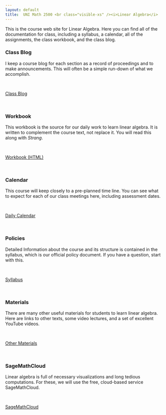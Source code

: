 ```yaml
---
layout: default
title:  UNI Math 2500 <br class="visible-xs" /><i>Linear Algebra</i>
---
```


<div class="row">
  <div class="col-xs-12">
    <p class="lead">
      This is the course web site for Linear Algebra. Here you can find all of the documentation for class, including a syllabus, a calendar, all of the assignments, the class workbook, and the class blog.
    </p>
  </div>
</div>

<div class="row">

  <div class="col-xs-6 col-md-4">
    <h3>Class Blog</h3>
    <p>
      I keep a course blog for each section as a record of proceedings and to make
      announcements. This will often be a simple run-down of what we accomplish.
    </p>
    <div>
      <p><br /></p>
    </div>
    <div class="btn-group btn-group-justified">
      <a class="btn btn-success btn-lg" href="{{site.baseurl}}/blog/">Class Blog </a>
    </div>
    <div>
      <p><br /></p>
    </div>
  </div>

  <div class="col-xs-6 col-md-4">
    <h3>Workbook</h3>
    <p>
      This workbook is the source for our daily work to learn linear algebra. It
      is written to complement the course text, not replace it. You will read this
      along with <em>Strang</em>.
    </p>
    <div>
      <p><br /></p>
    </div>
    <div class="btn-group btn-group-justified">
      <a class="btn btn-primary btn-lg" href="{{site.baseurl}}/course-materials/workbook/LinAlgWorkbook.html">
        Workbook (HTML)
      </a>
    </div>
    <div>
      <p><br /></p>
    </div>
  </div>

  <div class="col-xs-6 col-md-4">
    <h3>Calendar</h3>
    <p>
      This course will keep closely to a pre-planned time line. You can see
      what to expect for each of our class meetings here, including assessment
      dates.
    </p>
    <div>
      <p><br /></p>
    </div>
    <div class="btn-group btn-group-justified">
      <a class="btn btn-warning btn-lg" href="{{site.baseurl}}/calendar/">
        Daily Calendar
      </a>
    </div>
    <div>
      <p><br /></p>
    </div>
  </div>

  <div class="col-xs-6 col-md-4">
    <h3>Policies</h3>
    <p>
     Detailed Information about the course and its structure is contained in the
     syllabus, which is our official policy document. If you have a question, start
     with this.
    </p>
    <div>
      <p><br /></p>
    </div>
    <div class="btn-group btn-group-justified">
      <a class="btn btn-danger btn-lg" href="{{site.baseurl}}/syllabus/">
        Syllabus
      </a>
    </div>
    <div>
      <p><br /></p>
    </div>
  </div>

  <div class="col-xs-6 col-md-4">
    <h3>Materials</h3>
    <p>
      There are many other useful materials for students to learn linear algebra.
      Here are links to other texts, some video lectures, and a set of excellent
      YouTube videos.
    </p>
    <div>
      <p><br /></p>
    </div>
    <div class="btn-group btn-group-justified">
      <a class="btn btn-info btn-lg" href="{{site.baseurl}}/blog/">
        Other Materials
      </a>
    </div>
    <div>
      <p><br /></p>
    </div>
  </div>

  <div class="col-xs-6 col-md-4">
    <h3>SageMathCloud</h3>
    <p>
      Linear algebra is full of necessary visualizations and long tedious
      computations. For these, we will use the free, cloud-based
      service SageMathCloud.
    </p>
    <div>
      <p><br /></p>
    </div>
    <div class="btn-group btn-group-justified">
      <a class="btn btn-default btn-lg" href="https://cloud.sagemath.com/">
        SageMathCloud
      </a>
    </div>
    <div>
      <p><br /></p>
    </div>
  </div>

</div>

<!--
<div class="row visible-xs visible-sm">
 <p><br /></p>
</div>


<div class="row visible-xs visible-sm">
  <p><br /></p>
</div>
-->
